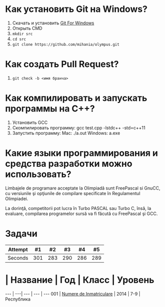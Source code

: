 ﻿# Как установить Git на Windows?
1. Скачать и установить [Git For Windows](https://git-scm.com/download/win)
2. Открыть СMD
2. `mkdir src`
3. `cd src`
4. `git clone https://github.com/mihania/olympus.git`

#  Как создать Pull Request?
1. `git check -b <имя бранча>` 

# Как компилировать и запускать программы на С++?
1. Установить GCC
2. Скомпилировать программу: gcc test.cpp -lstdc++ -std=c++11
3. Запустить программу: 
       Mac: ./a.out
       Windows: a.exe


# Какие языки программирования и средства разработки можно использовать?
Limbajele de programare acceptate la Olimpiadă sunt FreePascal si
GnuCC, cu versiunile şi opţiunile de compilare specificate în
Regulamentul Olimpiadei.


La dorinţă, competitorii pot lucra în Turbo PASCAL sau Turbo C,
însă, la evaluare, compilarea programelor sursă va fi făcută cu FreePascal
şi GCC.

# Задачи


Attempt | #1 | #2 | #3 | #4 | #5 |  
--- | --- | --- | --- |--- |--- |
Seconds | 301 | 283 | 290 | 286 | 289 | 


# | Название | Год | Класс | Уровень
--- | ---| --- | --- | ---
001 | [Numere de Inmatriculare](problems/001_numere_de_inmatriculare) | 2014 | 7-9 | Республика

